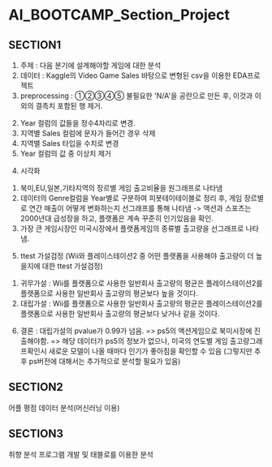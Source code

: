 # **AI_BOOTCAMP_Section_Project**

## **SECTION1**
1. 주제 : 다음 분기에 설계해야할 게임에 대한 분석
2. 데이터 : Kaggle의 Video Game Sales 바탕으로 변형된 csv을 이용한 EDA프로젝트
3. preprocessing : 
  ①②③④⑤ 불필요한 'N/A'을 공란으로 만든 후, 이것과 이 외의 결측치 포함된 행 제거.
  2) Year 컬럼의 값들을 정수4자리로 변경.
  3) 지역별 Sales 컬럼에 문자가 들어간 경우 삭제
  4) 지역별 Sales 타입을 수치로 변경
  5) Year 컬럼의 값 중 이상치 제거
4. 시각화
  1) 북미,EU,일본,기타지역의 장르별 게임 출고비율을 원그래프로 나타냄
  2) 데이터의 Genre컬럼을 Year별로 구분하여 피봇테이테이블로 정리 후, 게임 장르별로 연간 매출이 어떻게 변화하는지 선그래프를 통해 나타냄
      -> 액션과 스포츠는 2000년대 급성장을 하고, 플랫폼은 계속 꾸준히 인기있음을 확인.
  4) 가장 큰 게임시장인 미국시장에서 플랫폼게임의 종류별 출고량을 선그래프로 나타냄.
5. ttest 가설검정 (Wii와 플레이스테이션2 중 어떤 플랫폼을 사용해야 출고량이 더 높을지에 대한 ttest 가설검정)
  1) 귀무가설 : Wii를 플랫폼으로 사용한 일반회사 출고량의 평균은 플레이스테이션2를 플랫폼으로 사용한 일반회사 출고량의 평균보다 높을 것이다.
  2) 대립가설 : Wii를 플랫폼으로 사용한 일반회사 출고량의 평균은 플레이스테이션2를 플랫폼으로 사용한 일반회사 출고량의 평균보다 낮거나 같을 것이다.
6. 결론 : 대립가설의 pvalue가 0.99가 넘음.
        => ps5의 액션게임으로 북미시장에 진출해야함.
        => 해당 데이터가 ps5의 정보가 없으나, 미국의 연도별 게임 출고량그래프확인시 새로운 모델이 나올 때마다 인기가 좋아짐을 확인할 수 있음
          (그렇지만 추후 ps버전에 대해서는 추가적으로 분석할 필요가 있음)


## **SECTION2**
어플 평점 데이터 분석(머신러닝 이용)

## **SECTION3**
취향 분석 프로그램 개발 및 태블로를 이용한 분석

